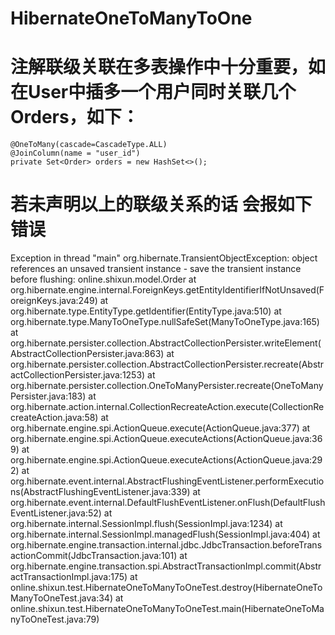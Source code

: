 # HibernateOneToManyToOne
# 注解联级关联在多表操作中十分重要，如在User中插多一个用户同时关联几个Orders，如下：
	@OneToMany(cascade=CascadeType.ALL)
	@JoinColumn(name = "user_id")
	private Set<Order> orders = new HashSet<>();
# 若未声明以上的联级关系的话 会报如下错误
Exception in thread "main" org.hibernate.TransientObjectException: object references an unsaved transient instance - save the transient instance before flushing: online.shixun.model.Order
	at org.hibernate.engine.internal.ForeignKeys.getEntityIdentifierIfNotUnsaved(ForeignKeys.java:249)
	at org.hibernate.type.EntityType.getIdentifier(EntityType.java:510)
	at org.hibernate.type.ManyToOneType.nullSafeSet(ManyToOneType.java:165)
	at org.hibernate.persister.collection.AbstractCollectionPersister.writeElement(AbstractCollectionPersister.java:863)
	at org.hibernate.persister.collection.AbstractCollectionPersister.recreate(AbstractCollectionPersister.java:1253)
	at org.hibernate.persister.collection.OneToManyPersister.recreate(OneToManyPersister.java:183)
	at org.hibernate.action.internal.CollectionRecreateAction.execute(CollectionRecreateAction.java:58)
	at org.hibernate.engine.spi.ActionQueue.execute(ActionQueue.java:377)
	at org.hibernate.engine.spi.ActionQueue.executeActions(ActionQueue.java:369)
	at org.hibernate.engine.spi.ActionQueue.executeActions(ActionQueue.java:292)
	at org.hibernate.event.internal.AbstractFlushingEventListener.performExecutions(AbstractFlushingEventListener.java:339)
	at org.hibernate.event.internal.DefaultFlushEventListener.onFlush(DefaultFlushEventListener.java:52)
	at org.hibernate.internal.SessionImpl.flush(SessionImpl.java:1234)
	at org.hibernate.internal.SessionImpl.managedFlush(SessionImpl.java:404)
	at org.hibernate.engine.transaction.internal.jdbc.JdbcTransaction.beforeTransactionCommit(JdbcTransaction.java:101)
	at org.hibernate.engine.transaction.spi.AbstractTransactionImpl.commit(AbstractTransactionImpl.java:175)
	at online.shixun.test.HibernateOneToManyToOneTest.destroy(HibernateOneToManyToOneTest.java:34)
	at online.shixun.test.HibernateOneToManyToOneTest.main(HibernateOneToManyToOneTest.java:79)
